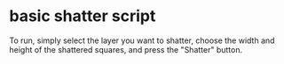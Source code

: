 # basic shatter script
To run, simply select the layer you want to shatter, choose the width and height of the shattered squares, and press the "Shatter" button. 